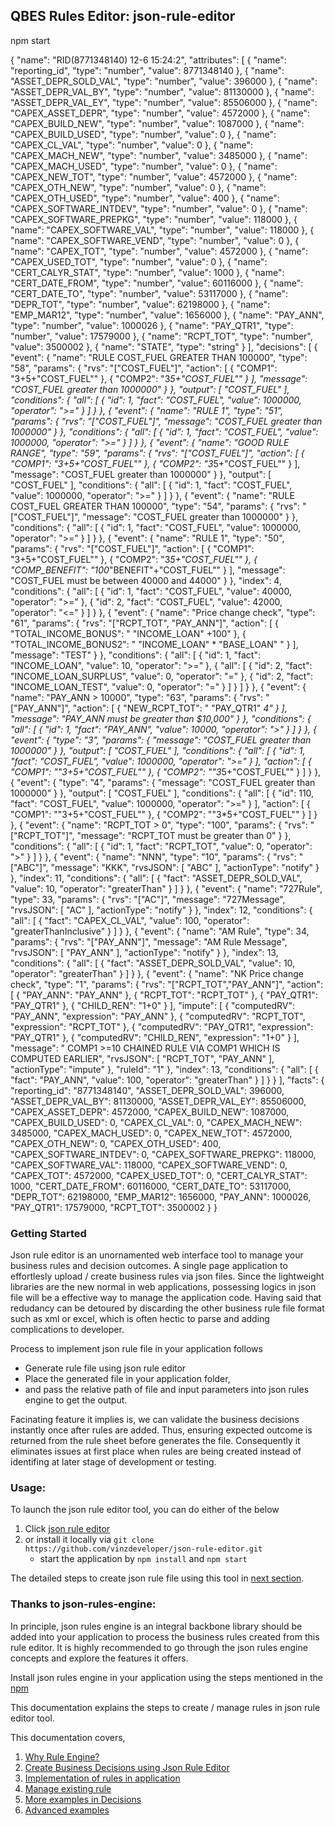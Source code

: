 ## QBES Rules Editor: json-rule-editor

npm start 




{
	"name": "RID(8771348140) 12-6 15:24:2",
	"attributes": [
		{
			"name": "reporting_id",
			"type": "number",
			"value": 8771348140
		},
		{
			"name": "ASSET_DEPR_SOLD_VAL",
			"type": "number",
			"value": 396000
		},
		{
			"name": "ASSET_DEPR_VAL_BY",
			"type": "number",
			"value": 81130000
		},
		{
			"name": "ASSET_DEPR_VAL_EY",
			"type": "number",
			"value": 85506000
		},
		{
			"name": "CAPEX_ASSET_DEPR",
			"type": "number",
			"value": 4572000
		},
		{
			"name": "CAPEX_BUILD_NEW",
			"type": "number",
			"value": 1087000
		},
		{
			"name": "CAPEX_BUILD_USED",
			"type": "number",
			"value": 0
		},
		{
			"name": "CAPEX_CL_VAL",
			"type": "number",
			"value": 0
		},
		{
			"name": "CAPEX_MACH_NEW",
			"type": "number",
			"value": 3485000
		},
		{
			"name": "CAPEX_MACH_USED",
			"type": "number",
			"value": 0
		},
		{
			"name": "CAPEX_NEW_TOT",
			"type": "number",
			"value": 4572000
		},
		{
			"name": "CAPEX_OTH_NEW",
			"type": "number",
			"value": 0
		},
		{
			"name": "CAPEX_OTH_USED",
			"type": "number",
			"value": 400
		},
		{
			"name": "CAPEX_SOFTWARE_INTDEV",
			"type": "number",
			"value": 0
		},
		{
			"name": "CAPEX_SOFTWARE_PREPKG",
			"type": "number",
			"value": 118000
		},
		{
			"name": "CAPEX_SOFTWARE_VAL",
			"type": "number",
			"value": 118000
		},
		{
			"name": "CAPEX_SOFTWARE_VEND",
			"type": "number",
			"value": 0
		},
		{
			"name": "CAPEX_TOT",
			"type": "number",
			"value": 4572000
		},
		{
			"name": "CAPEX_USED_TOT",
			"type": "number",
			"value": 0
		},
		{
			"name": "CERT_CALYR_STAT",
			"type": "number",
			"value": 1000
		},
		{
			"name": "CERT_DATE_FROM",
			"type": "number",
			"value": 60116000
		},
		{
			"name": "CERT_DATE_TO",
			"type": "number",
			"value": 53117000
		},
		{
			"name": "DEPR_TOT",
			"type": "number",
			"value": 62198000
		},
		{
			"name": "EMP_MAR12",
			"type": "number",
			"value": 1656000
		},
		{
			"name": "PAY_ANN",
			"type": "number",
			"value": 1000026
		},
		{
			"name": "PAY_QTR1",
			"type": "number",
			"value": 17579000
		},
		{
			"name": "RCPT_TOT",
			"type": "number",
			"value": 3500002
		},
		{
			"name": "STATE",
			"type": "string"
		}
	],
	"decisions": [
		{
			"event": {
				"name": "RULE COST_FUEL GREATER THAN 100000",
				"type": "58",
				"params": {
					"rvs": "[\"COST_FUEL\"]",
					"action": [
						{
							"COMP1": "3+5+\"COST_FUEL\""
						},
						{
							"COMP2": "3*5+\"COST_FUEL\""
						}
					],
					"message": "COST_FUEL greater than 1000000"
				}
			},
			"output": [
				"COST_FUEL"
			],
			"conditions": {
				"all": [
					{
						"id": 1,
						"fact": "COST_FUEL",
						"value": 1000000,
						"operator": ">="
					}
				]
			}
		},
		{
			"event": {
				"name": "RULE 1",
				"type": "51",
				"params": {
					"rvs": "[\"COST_FUEL\"]",
					"message": "COST_FUEL greater than 1000000"
				}
			},
			"conditions": {
				"all": [
					{
						"id": 1,
						"fact": "COST_FUEL",
						"value": 1000000,
						"operator": ">="
					}
				]
			}
		},
		{
			"event": {
				"name": "GOOD RULE RANGE",
				"type": "59",
				"params": {
					"rvs": "[\"COST_FUEL\"]",
					"action": [
						{
							"COMP1": "3+5+\"COST_FUEL\""
						},
						{
							"COMP2": "3*5+\"COST_FUEL\""
						}
					],
					"message": "COST_FUEL greater than 1000000"
				}
			},
			"output": [
				"COST_FUEL"
			],
			"conditions": {
				"all": [
					{
						"id": 1,
						"fact": "COST_FUEL",
						"value": 1000000,
						"operator": ">="
					}
				]
			}
		},
		{
			"event": {
				"name": "RULE COST_FUEL GREATER THAN 100000",
				"type": "54",
				"params": {
					"rvs": "[\"COST_FUEL\"]",
					"message": "COST_FUEL greater than 1000000"
				}
			},
			"conditions": {
				"all": [
					{
						"id": 1,
						"fact": "COST_FUEL",
						"value": 1000000,
						"operator": ">="
					}
				]
			}
		},
		{
			"event": {
				"name": "RULE 1",
				"type": "50",
				"params": {
					"rvs": "[\"COST_FUEL\"]",
					"action": [
						{
							"COMP1": "3+5+\"COST_FUEL\""
						},
						{
							"COMP2": "3*5+\"COST_FUEL\""
						},
						{
							"COMP_BENEFIT": "100*\"BENEFIT\"+\"COST_FUEL\""
						}
					],
					"message": "COST_FUEL must be between 40000 and 44000"
				}
			},
			"index": 4,
			"conditions": {
				"all": [
					{
						"id": 1,
						"fact": "COST_FUEL",
						"value": 40000,
						"operator": ">="
					},
					{
						"id": 2,
						"fact": "COST_FUEL",
						"value": 42000,
						"operator": "<="
					}
				]
			}
		},
		{
			"event": {
				"name": "Price change check",
				"type": "61",
				"params": {
					"rvs": "[\"RCPT_TOT\", \"PAY_ANN\"]",
					"action": [
						{
							"TOTAL_INCOME_BONUS": " \"INCOME_LOAN\" +100"
						},
						{
							"TOTAL_INCOME_BONUS2": " \"INCOME_LOAN\" * \"BASE_LOAN\" "
						}
					],
					"message": "TEST"
				}
			},
			"conditions": {
				"all": [
					{
						"id": 1,
						"fact": "INCOME_LOAN",
						"value": 10,
						"operator": ">="
					},
					{
						"all": [
							{
								"id": 2,
								"fact": "INCOME_LOAN_SURPLUS",
								"value": 0,
								"operator": "="
							},
							{
								"id": 2,
								"fact": "INCOME_LOAN_TEST",
								"value": 0,
								"operator": "="
							}
						]
					}
				]
			}
		},
		{
			"event": {
				"name": "PAY_ANN > 10000",
				"type": "63",
				"params": {
					"rvs": "[\"PAY_ANN\"]",
					"action": [
						{
							"NEW_RCPT_TOT": " \"PAY_QTR1\" *4"
						}
					],
					"message": "PAY_ANN must be greater than $10,000"
				}
			},
			"conditions": {
				"all": [
					{
						"id": 1,
						"fact": "PAY_ANN",
						"value": 10000,
						"operator": ">"
					}
				]
			}
		},
		{
			"event": {
				"type": "3",
				"params": {
					"message": "COST_FUEL greater than 1000000"
				}
			},
			"output": [
				"COST_FUEL"
			],
			"conditions": {
				"all": [
					{
						"id": 1,
						"fact": "COST_FUEL",
						"value": 1000000,
						"operator": ">="
					}
				],
				"action": [
					{
						"COMP1": "\"3+5+\"COST_FUEL\""
					},
					{
						"COMP2": "\"3*5+\"COST_FUEL\""
					}
				]
			}
		},
		{
			"event": {
				"type": "4",
				"params": {
					"message": "COST_FUEL greater than 1000000"
				}
			},
			"output": [
				"COST_FUEL"
			],
			"conditions": {
				"all": [
					{
						"id": 110,
						"fact": "COST_FUEL",
						"value": 1000000,
						"operator": ">="
					}
				],
				"action": [
					{
						"COMP1": "\"3+5+\"COST_FUEL\""
					},
					{
						"COMP2": "\"3*5+\"COST_FUEL\""
					}
				]
			}
		},
		{
			"event": {
				"name": "RCPT_TOT > 0",
				"type": "100",
				"params": {
					"rvs": "[\"RCPT_TOT\"]",
					"message": "RCPT_TOT must be greater than 0"
				}
			},
			"conditions": {
				"all": [
					{
						"id": 1,
						"fact": "RCPT_TOT",
						"value": 0,
						"operator": ">"
					}
				]
			}
		},
		{
			"event": {
				"name": "NNN",
				"type": "10",
				"params": {
					"rvs": "[\"ABC\"]",
					"message": "KKK",
					"rvsJSON": [
						"ABC"
					],
					"actionType": "notify"
				}
			},
			"index": 11,
			"conditions": {
				"all": [
					{
						"fact": "ASSET_DEPR_SOLD_VAL",
						"value": 10,
						"operator": "greaterThan"
					}
				]
			}
		},
		{
			"event": {
				"name": "727Rule",
				"type": 33,
				"params": {
					"rvs": "[\"AC\"]",
					"message": "727Message",
					"rvsJSON": [
						"AC"
					],
					"actionType": "notify"
				}
			},
			"index": 12,
			"conditions": {
				"all": [
					{
						"fact": "CAPEX_CL_VAL",
						"value": 100,
						"operator": "greaterThanInclusive"
					}
				]
			}
		},
		{
			"event": {
				"name": "AM Rule",
				"type": 34,
				"params": {
					"rvs": "[\"PAY_ANN\"]",
					"message": "AM Rule Message",
					"rvsJSON": [
						"PAY_ANN"
					],
					"actionType": "notify"
				}
			},
			"index": 13,
			"conditions": {
				"all": [
					{
						"fact": "ASSET_DEPR_SOLD_VAL",
						"value": 10,
						"operator": "greaterThan"
					}
				]
			}
		},
		{
			"event": {
				"name": "NK Price change check",
				"type": "1",
				"params": {
					"rvs": "[\"RCPT_TOT\",\"PAY_ANN\"]",
					"action": [
						{
							"PAY_ANN": "PAY_ANN"
						},
						{
							"RCPT_TOT": "RCPT_TOT"
						},
						{
							"PAY_QTR1": "PAY_QTR1"
						},
						{
							"CHILD_REN": "1+0"
						}
					],
					"impute": [
						{
							"computedRV": "PAY_ANN",
							"expression": "PAY_ANN"
						},
						{
							"computedRV": "RCPT_TOT",
							"expression": "RCPT_TOT"
						},
						{
							"computedRV": "PAY_QTR1",
							"expression": "PAY_QTR1"
						},
						{
							"computedRV": "CHILD_REN",
							"expression": "1+0"
						}
					],
					"message": " COMP1 >=10 CHAINED RULE VIA COMP1 WHICH IS COMPUTED EARLIER",
					"rvsJSON": [
						"RCPT_TOT",
						"PAY_ANN"
					],
					"actionType": "impute"
				},
				"ruleId": "1"
			},
			"index": 13,
			"conditions": {
				"all": [
					{
						"fact": "PAY_ANN",
						"value": 100,
						"operator": "greaterThan"
					}
				]
			}
		}
	],
	"facts": {
		"reporting_id": "8771348140",
		"ASSET_DEPR_SOLD_VAL": 396000,
		"ASSET_DEPR_VAL_BY": 81130000,
		"ASSET_DEPR_VAL_EY": 85506000,
		"CAPEX_ASSET_DEPR": 4572000,
		"CAPEX_BUILD_NEW": 1087000,
		"CAPEX_BUILD_USED": 0,
		"CAPEX_CL_VAL": 0,
		"CAPEX_MACH_NEW": 3485000,
		"CAPEX_MACH_USED": 0,
		"CAPEX_NEW_TOT": 4572000,
		"CAPEX_OTH_NEW": 0,
		"CAPEX_OTH_USED": 400,
		"CAPEX_SOFTWARE_INTDEV": 0,
		"CAPEX_SOFTWARE_PREPKG": 118000,
		"CAPEX_SOFTWARE_VAL": 118000,
		"CAPEX_SOFTWARE_VEND": 0,
		"CAPEX_TOT": 4572000,
		"CAPEX_USED_TOT": 0,
		"CERT_CALYR_STAT": 1000,
		"CERT_DATE_FROM": 60116000,
		"CERT_DATE_TO": 53117000,
		"DEPR_TOT": 62198000,
		"EMP_MAR12": 1656000,
		"PAY_ANN": 1000026,
		"PAY_QTR1": 17579000,
		"RCPT_TOT": 3500002
	}
}





### Getting Started

Json rule editor is an unornamented web interface tool to manage your business rules and decision outcomes. A single page application to effortlesly upload / create business rules via json files. Since the lightweight libraries are the new normal in web applications, possessing logics in json file will be a effective way to manage the application code. Having said that redudancy can be detoured by discarding the other business rule file format such as xml or excel, which is often hectic to parse and adding complications to developer.

Process to implement json rule file in your application follows

- Generate rule file using json rule editor
- Place the generated file in your application folder,
- and pass the relative path of file and input parameters into json rules engine to get the output.

Facinating feature it implies is, we can validate the business decisions instantly once after rules are added. Thus, ensuring expected outcome is returned from the rule sheet before generates the file. Consequently it eliminates issues at first place when rules are being created instead of identifing at later stage of development or testing.

### Usage:

To launch the json rule editor tool, you can do either of the below 
1. 	Click [json rule editor](https://www.json-rule-editor.com) 
2.  or install it locally via `git clone https://github.com/vinzdeveloper/json-rule-editor.git`
     - start the application by `npm install` and `npm start`

The detailed steps to create json rule file using this tool in [next section](https://vinzdeveloper.github.io/json-rule-editor/docs/create-rules.html).

### Thanks to json-rules-engine:

In principle, json rules engine is an integral backbone library should be added into your application to process the business rules created from this rule editor. It is highly recommended to go through the json rules engine concepts and explore the features it offers.

Install json rules engine in your application using the steps mentioned in the [npm](https://www.npmjs.com/package/json-rules-engine)

This documentation explains the steps to create / manage rules in json rule editor tool.

This documentation covers,

1. [Why Rule Engine?](https://vinzdeveloper.github.io/json-rule-editor/docs/rule-engine.html)
2. [Create Business Decisions using Json Rule Editor](https://vinzdeveloper.github.io/json-rule-editor/docs/create-rules.html)
3. [Implementation of rules in application](https://vinzdeveloper.github.io/json-rule-editor/docs/implementation.html)
4. [Manage existing rule](https://vinzdeveloper.github.io/json-rule-editor/docs/manage-rules.html)
5. [More examples in Decisions](https://vinzdeveloper.github.io/json-rule-editor/docs/decisions.html)
6. [Advanced examples](https://vinzdeveloper.github.io/json-rule-editor/docs/advanced.html)



